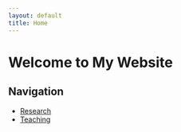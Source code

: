 ```yaml
---
layout: default
title: Home
---
```


# Welcome to My Website  

## Navigation  
- [Research](docs/research)  
- [Teaching](docs/teaching)  
